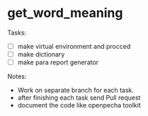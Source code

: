 # get_word_meaning

Tasks:
- [ ] make virtual environment and procced
- [ ] make dictionary
- [ ] make para report generator

Notes:

- Work on separate branch for each task.
- after finishing each task send Pull request
- document the code like openpecha toolkit
